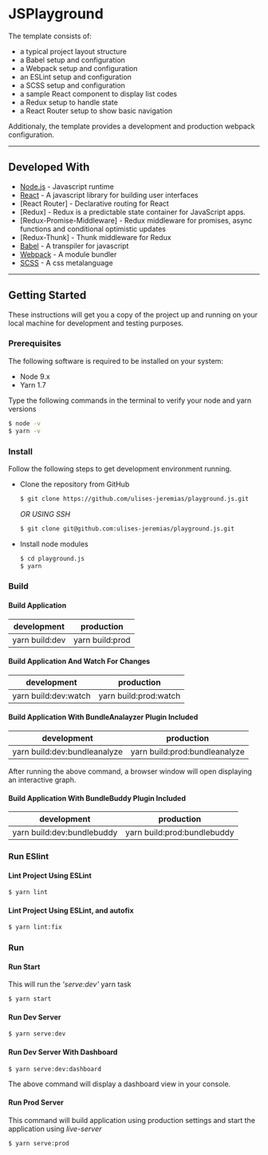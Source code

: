 # JSPlayground

The template consists of:

-   a typical project layout structure
-   a Babel setup and configuration
-   a Webpack setup and configuration
-   an ESLint setup and configuration
-   a SCSS setup and configuration
-   a sample React component to display list codes
-   a Redux setup to handle state
-   a React Router setup to show basic navigation

Additionaly, the template provides a development and production webpack configuration.

* * *

## Developed With

-   [Node.js](https://nodejs.org/en/) - Javascript runtime
-   [React](https://reactjs.org/) - A javascript library for building user interfaces
-   [React Router] - Declarative routing for React
-   [Redux] - Redux is a predictable state container for JavaScript apps.
-   [Redux-Promise-Middleware] - Redux middleware for promises, async functions and conditional optimistic updates
-   [Redux-Thunk] - Thunk middleware for Redux
-   [Babel](https://babeljs.io/) - A transpiler for javascript
-   [Webpack](https://webpack.js.org/) - A module bundler
-   [SCSS](http://sass-lang.com/) - A css metalanguage

* * *

## Getting Started

These instructions will get you a copy of the project up and running on your local machine for development and testing purposes.

### Prerequisites

The following software is required to be installed on your system:

-   Node 9.x
-   Yarn 1.7

Type the following commands in the terminal to verify your node and yarn versions

```sh
$ node -v
$ yarn -v
```

### Install

Follow the following steps to get development environment running.

-   Clone the repository from GitHub

    ```sh
    $ git clone https://github.com/ulises-jeremias/playground.js.git
    ```

     _OR USING SSH_

    ```sh
    $ git clone git@github.com:ulises-jeremias/playground.js.git
    ```

-   Install node modules

    ```sh
    $ cd playground.js
    $ yarn
    ```

### Build

#### Build Application

|   development  |    production   |
| :------------: | :-------------: |
| yarn build:dev | yarn build:prod |

#### Build Application And Watch For Changes

|      development     |       production      |
| :------------------: | :-------------------: |
| yarn build:dev:watch | yarn build:prod:watch |

#### Build Application With BundleAnalayzer Plugin Included

|          development         |           production          |
| :--------------------------: | :---------------------------: |
| yarn build:dev:bundleanalyze | yarn build:prod:bundleanalyze |

After running the above command, a browser window will open displaying an interactive graph.

#### Build Application With BundleBuddy Plugin Included

|         development        |          production         |
| :------------------------: | :-------------------------: |
| yarn build:dev:bundlebuddy | yarn build:prod:bundlebuddy |

### Run ESlint

#### Lint Project Using ESLint

```sh
$ yarn lint
```

#### Lint Project Using ESLint, and autofix

```sh
$ yarn lint:fix
```

### Run

#### Run Start

This will run the _'serve:dev'_ yarn task

```sh
$ yarn start
```

#### Run Dev Server

```sh
$ yarn serve:dev
```

#### Run Dev Server With Dashboard

```sh
$ yarn serve:dev:dashboard
```

The above command will display a dashboard view in your console.

#### Run Prod Server

This command will build application using production settings and start the application using _live-server_

```sh
$ yarn serve:prod
```
